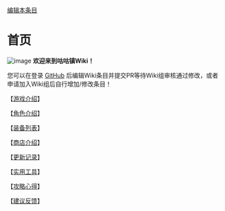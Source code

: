 [编辑本条目](https://github.com/GuguTown/Wiki/edit/main/README.md)
# 首页
![image](https://user-images.githubusercontent.com/35645329/194152677-a2209863-1458-4c49-9ed5-ab9590e318ce.png) **欢迎来到咕咕镇Wiki！**   

您可以在登录 [GitHub](https://github.com/GuguTown/Wiki) 后编辑Wiki条目并提交PR等待Wiki组审核通过修改，或者申请加入Wiki组后自行增加/修改条目！   

【[游戏介绍](/function/index.html)】   

【[角色介绍](/char/index.html)】   

【[装备列表](/equip/index.html)】   

【[商店介绍](/shop.md)】   

【[更新记录](/changelog.md)】   

【[实用工具](/tool.md)】   

【[攻略心得](/article/index.html)】   

【[建议反馈](/feedback.md)】
